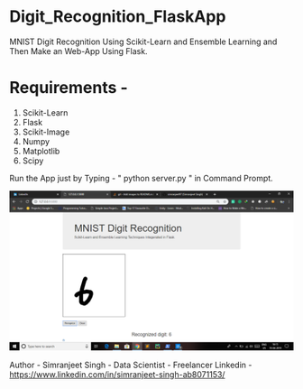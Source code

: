 # Digit_Recognition_FlaskApp
MNIST Digit Recognition Using Scikit-Learn and Ensemble Learning and Then Make an Web-App Using Flask.

# Requirements -
1. Scikit-Learn
2. Flask
3. Scikit-Image
4. Numpy
5. Matplotlib
6. Scipy

Run the App just by Typing - " python server.py " in Command Prompt.

![Screenshot](Screenshot.png)

Author - Simranjeet Singh - Data Scientist - Freelancer
Linkedin - https://www.linkedin.com/in/simranjeet-singh-ab8071153/

